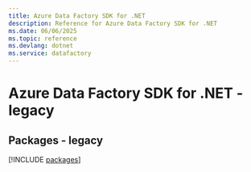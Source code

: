 ```yaml
---
title: Azure Data Factory SDK for .NET
description: Reference for Azure Data Factory SDK for .NET
ms.date: 06/06/2025
ms.topic: reference
ms.devlang: dotnet
ms.service: datafactory
---
```

# Azure Data Factory SDK for .NET - legacy
## Packages - legacy
[!INCLUDE [packages](data-factory-index.md)]